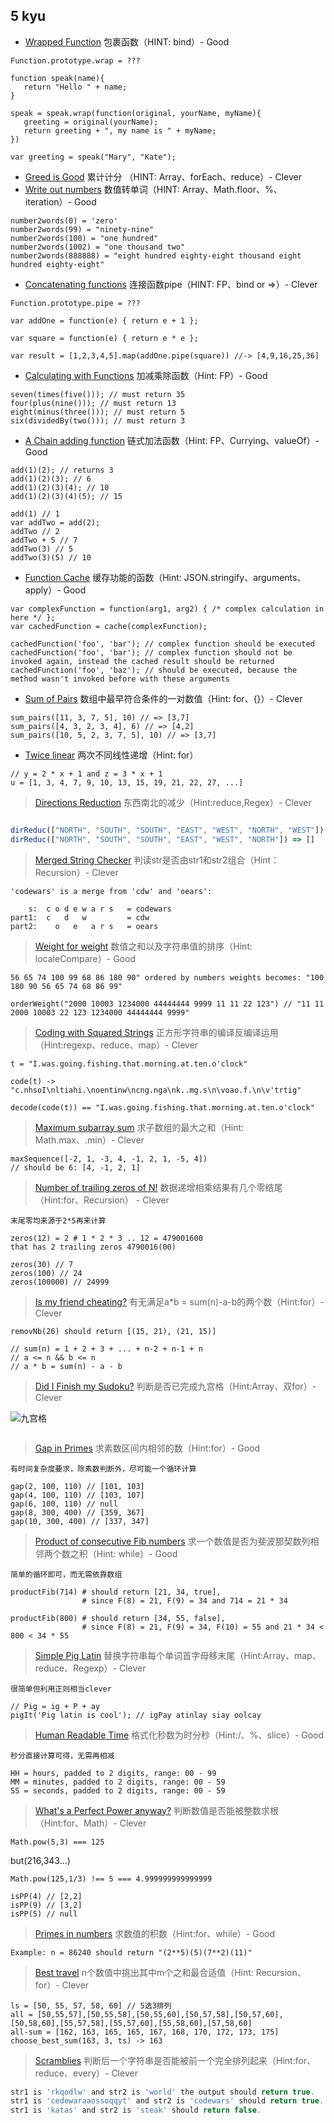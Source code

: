 ## 5 kyu

- [Wrapped Function](https://www.codewars.com/kata/511ed4593ba69cba1a000002) 包裹函数（HINT: bind）- Good

```
Function.prototype.wrap = ???

function speak(name){
   return "Hello " + name;
}

speak = speak.wrap(function(original, yourName, myName){
   greeting = original(yourName);
   return greeting + ", my name is " + myName;
})

var greeting = speak("Mary", "Kate");
```

- [Greed is Good](https://www.codewars.com/kata/5270d0d18625160ada0000e4) 累计计分 （HINT: Array、forEach、reduce）- Clever
- [Write out numbers](https://www.codewars.com/kata/52724507b149fa120600031d) 数值转单词（HINT: Array、Math.floor、%、iteration）- Good

```
number2words(0) = 'zero'
number2words(99) = "ninety-nine"
number2words(100) = "one hundred"
number2words(1002) = "one thousand two"
number2words(888888) = "eight hundred eighty-eight thousand eight hundred eighty-eight"
```

- [Concatenating functions](https://www.codewars.com/kata/527176c487961e5900000106) 连接函数pipe（HINT: FP、bind or =>）- Clever

```
Function.prototype.pipe = ???

var addOne = function(e) { return e + 1 };

var square = function(e) { return e * e };

var result = [1,2,3,4,5].map(addOne.pipe(square)) //-> [4,9,16,25,36]
```

- [Calculating with Functions](https://www.codewars.com/kata/525f3eda17c7cd9f9e000b39) 加减乘除函数（Hint: FP）- Good

```
seven(times(five())); // must return 35
four(plus(nine())); // must return 13
eight(minus(three())); // must return 5
six(dividedBy(two())); // must return 3
```

- [A Chain adding function](https://www.codewars.com/kata/539a0e4d85e3425cb0000a88) 链式加法函数（Hint: FP、Currying、valueOf）- Good

```
add(1)(2); // returns 3
add(1)(2)(3); // 6
add(1)(2)(3)(4); // 10
add(1)(2)(3)(4)(5); // 15

add(1) // 1
var addTwo = add(2);
addTwo // 2
addTwo + 5 // 7
addTwo(3) // 5
addTwo(3)(5) // 10
```

- [Function Cache](https://www.codewars.com/kata/525481903700c1a1ff0000e1) 缓存功能的函数（Hint: JSON.stringify、arguments、apply）- Good

```
var complexFunction = function(arg1, arg2) { /* complex calculation in here */ };
var cachedFunction = cache(complexFunction);

cachedFunction('foo', 'bar'); // complex function should be executed
cachedFunction('foo', 'bar'); // complex function should not be invoked again, instead the cached result should be returned
cachedFunction('foo', 'baz'); // should be executed, because the method wasn't invoked before with these arguments
```

- [Sum of Pairs](https://www.codewars.com/kata/54d81488b981293527000c8f) 数组中最早符合条件的一对数值（Hint: for、{}）- Clever

```
sum_pairs([11, 3, 7, 5], 10) // => [3,7]
sum_pairs([4, 3, 2, 3, 4], 6) // => [4,2]
sum_pairs([10, 5, 2, 3, 7, 5], 10) // => [3,7]
```

- [Twice linear](https://www.codewars.com/kata/5672682212c8ecf83e000050) 两次不同线性递增（Hint: for）

```
// y = 2 * x + 1 and z = 3 * x + 1
u = [1, 3, 4, 7, 9, 10, 13, 15, 19, 21, 22, 27, ...]
```

> [Directions Reduction](https://www.codewars.com/kata/directions-reduction) 东西南北的减少（Hint:reduce,Regex）- Clever

```js

dirReduc(["NORTH", "SOUTH", "SOUTH", "EAST", "WEST", "NORTH", "WEST"]) => ["WEST"]
dirReduc(["NORTH", "SOUTH", "SOUTH", "EAST", "WEST", "NORTH"]) => []

```

>[Merged String Checker](https://www.codewars.com/kata/merged-string-checker/javascript) 判读str是否由str1和str2组合（Hint：Recursion）- Clever

```
'codewars' is a merge from 'cdw' and 'oears':

    s:  c o d e w a r s   = codewars
part1:  c   d   w         = cdw
part2:    o   e   a r s   = oears
```

>[Weight for weight](https://www.codewars.com/kata/weight-for-weight/javascript) 数值之和以及字符串值的排序（Hint: localeCompare）- Good

```
56 65 74 100 99 68 86 180 90" ordered by numbers weights becomes: "100 180 90 56 65 74 68 86 99"

orderWeight("2000 10003 1234000 44444444 9999 11 11 22 123") // "11 11 2000 10003 22 123 1234000 44444444 9999"
```

> [Coding with Squared Strings](https://www.codewars.com/kata/coding-with-squared-strings/javascript) 正方形字符串的编译反编译运用（Hint:regexp、reduce、map）- Clever

```
t = "I.was.going.fishing.that.morning.at.ten.o'clock"

code(t) -> "c.nhsoI\nltiahi.\noentinw\ncng.nga\nk..mg.s\n\voao.f.\n\v'trtig"

decode(code(t)) == "I.was.going.fishing.that.morning.at.ten.o'clock"
```

>[Maximum subarray sum](https://www.codewars.com/kata/maximum-subarray-sum/javascript) 求子数组的最大之和（Hint: Math.max、.min）- Clever

```
maxSequence([-2, 1, -3, 4, -1, 2, 1, -5, 4])
// should be 6: [4, -1, 2, 1]
```

>[Number of trailing zeros of N!](https://www.codewars.com/kata/number-of-trailing-zeros-of-n/javascript) 数据递增相乘结果有几个零结尾（Hint:for、Recursion） - Clever

`末尾零均来源于2*5再来计算`

```
zeros(12) = 2 # 1 * 2 * 3 .. 12 = 479001600 
that has 2 trailing zeros 4790016(00)

zeros(30) // 7
zeros(100) // 24
zeros(100000) // 24999
```

>[Is my friend cheating?](https://www.codewars.com/kata/is-my-friend-cheating/javascript) 有无满足a*b = sum(n)-a-b的两个数（Hint:for）- Clever

```
removNb(26) should return [(15, 21), (21, 15)]

// sum(n) = 1 + 2 + 3 + ... + n-2 + n-1 + n
// a <= n && b <= n
// a * b = sum(n) - a - b
```

>[Did I Finish my Sudoku?](https://www.codewars.com/kata/did-i-finish-my-sudoku) 判断是否已完成九宫格（Hint:Array、双for）- Clever

![九宫格](http://upload.wikimedia.org/wikipedia/commons/thumb/3/31/Sudoku-by-L2G-20050714_solution.svg/364px-Sudoku-by-L2G-20050714_solution.svg.png)

```

```

>[Gap in Primes](https://www.codewars.com/kata/gap-in-primes/) 求素数区间内相邻的数（Hint:for）- Good

`有时间复杂度要求，除素数判断外，尽可能一个循环计算`

```
gap(2, 100, 110) // [101, 103]
gap(4, 100, 110) // [103, 107]
gap(6, 100, 110) // null
gap(8, 300, 400) // [359, 367]
gap(10, 300, 400) // [337, 347]
```

>[Product of consecutive Fib numbers](https://www.codewars.com/kata/product-of-consecutive-fib-numbers) 求一个数值是否为斐波那契数列相邻两个数之积（Hint: while）- Good

`简单的循环即可，而无需依靠数组`

```
productFib(714) # should return [21, 34, true], 
                # since F(8) = 21, F(9) = 34 and 714 = 21 * 34

productFib(800) # should return [34, 55, false], 
                # since F(8) = 21, F(9) = 34, F(10) = 55 and 21 * 34 < 800 < 34 * 55
```

>[Simple Pig Latin](https://www.codewars.com/kata/simple-pig-latin/) 替换字符串每个单词首字母移末尾（Hint:Array、map、reduce、Regexp）- Clever

`很简单但利用正则相当clever`

```
// Pig = ig + P + ay
pigIt('Pig latin is cool'); // igPay atinlay siay oolcay
```

>[Human Readable Time](https://www.codewars.com/kata/human-readable-time) 格式化秒数为时分秒（Hint:/、%、slice）- Good

`秒分直接计算可得，无需再相减`

```
HH = hours, padded to 2 digits, range: 00 - 99
MM = minutes, padded to 2 digits, range: 00 - 59
SS = seconds, padded to 2 digits, range: 00 - 59
```

>[What's a Perfect Power anyway?](https://www.codewars.com/kata/whats-a-perfect-power-anyway/javascript) 判断数值是否能被整数求根（Hint:for、Math）- Clever

`Math.pow(5,3) === 125`

but(216,343...)

`Math.pow(125,1/3) !== 5 === 4.999999999999999`

```
isPP(4) // [2,2]
isPP(9) // [3,2]
isPP(5) // null
```

>[Primes in numbers](https://www.codewars.com/kata/primes-in-numbers/javascript) 求数值的积数（Hint:for、while）- Good

```
Example: n = 86240 should return "(2**5)(5)(7**2)(11)"
```

>[Best travel](https://www.codewars.com/kata/best-travel/javascript) n个数值中挑出其中m个之和最合适值（Hint: Recursion、for）- Clever

```
ls = [50, 55, 57, 58, 60] // 5选3排列
all = [50,55,57],[50,55,58],[50,55,60],[50,57,58],[50,57,60],[50,58,60],[55,57,58],[55,57,60],[55,58,60],[57,58,60]
all-sum = [162, 163, 165, 165, 167, 168, 170, 172, 173, 175]
choose_best_sum(163, 3, ts) -> 163
```

>[Scramblies](https://www.codewars.com/kata/scramblies/javascript) 判断后一个字符串是否能被前一个完全排列起来（Hint:for、reduce、every）- Clever

```js
str1 is 'rkqodlw' and str2 is 'world' the output should return true.
str1 is 'cedewaraaossoqqyt' and str2 is 'codewars' should return true.
str1 is 'katas' and str2 is 'steak' should return false.
```
